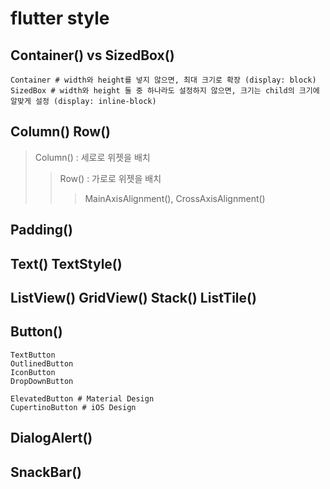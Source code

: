 # flutter style

## Container() vs SizedBox()

```
Container # width와 height를 넣지 않으면, 최대 크기로 확장 (display: block)
SizedBox # width와 height 둘 중 하나라도 설정하지 않으면, 크기는 child의 크기에 알맞게 설정 (display: inline-block)
```

## Column() Row()

> Column() : 세로로 위젯을 배치
>
> > Row() : 가로로 위젯을 배치
> >
> > > MainAxisAlignment(), CrossAxisAlignment()

## Padding()

## Text() TextStyle()

## ListView() GridView() Stack() ListTile()

## Button()

```
TextButton
OutlinedButton
IconButton
DropDownButton

ElevatedButton # Material Design
CupertinoButton # iOS Design
```

## DialogAlert()

## SnackBar()
